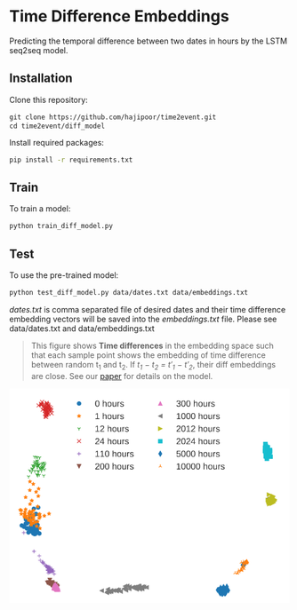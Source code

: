 
# Time Difference Embeddings
Predicting the temporal difference between two dates in hours by the LSTM seq2seq model.

## Installation
Clone this repository:

```
git clone https://github.com/hajipoor/time2event.git
cd time2event/diff_model
```
Install required packages:
```bash
pip install -r requirements.txt
```

## Train
To train a model:
```bash
python train_diff_model.py
```
## Test
To use the pre-trained model:
```bash
python test_diff_model.py data/dates.txt data/embeddings.txt
```
_dates.txt_ is comma separated file of desired dates and their time difference embedding vectors will be saved into the _embeddings.txt_ file. Please see data/dates.txt and data/embeddings.txt

>This figure shows **Time  differences**  in  the  embedding space such that each sample point shows the embedding of time difference between random t<sub>1</sub> and t<sub>2</sub>. If _t<sub>1</sub> − t<sub>2</sub> = t′<sub>1</sub> − t′<sub>2</sub>_, their diff embeddings are close. See our [paper](https://2021.aclweb.org/) for details on the model.

![Time Difference Embeddings](https://github.com/hajipoor/time2event/raw/main/diff_model/data/embeddings.png)



